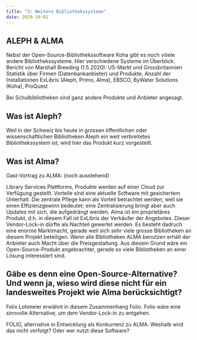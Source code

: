 ```yaml
---
title: "3: Weitere Bibliothekssysteme"
date: 2020-10-02
---
```



## ALEPH & ALMA
Nebst der Open-Source-Bibliothekssoftware Koha gibt es noch viiiele andere Bibliothekssysteme. 
Hier verschiedene Systeme im Überblick:
Bericht von Marshall Breeding (1.5.2020):
US-Markt und Grossbritannien Statistik über Firmen (Datenbankanbieter) und Produkte, Anzahl der Installationen
ExLibris (Aleph, Primo, Alma), EBSCO, ByWater Solutions (Koha), ProQuest

Bei Schulbibliotheken sind ganz andere Produkte und Anbieter angesagt.

## Was ist Aleph?
Weil in der Schweiz bis heute in grossen öffentlichen oder wissenschaftlichen Bibliotheken Aleph ein weit verbreitetes Bibliothekssystem ist, wird hier das Produkt kurz vorgestellt.


## Was ist Alma?
Gast-Vortrag zu ALMA: (noch ausstehend)

Library Services Plattforms, Produkte werden auf einer Cloud zur Verfügung gestellt. Vorteile sind eine aktuelle Software mit gesichertem Unterhalt. Die zentrale Pflege kann als Vorteil betrachtet werden, weil sie einen Effizienzgewinn bedeutet; eine Zentralisierung bringt aber auch Updates mit sich, die aufgedrängt werden. Alma ist ein proprietäres Produkt, d.h. in diesem Fall ist ExLibris der Verkäufer der Angebotes. Dieser Vendor-Lock-in dürfte als Nachteil gewertet werden. Es besteht dadruch eine enorme Marktmacht, gerade weil sich sehr viele grosse Bibliotheken an diesem Projekt beteiligen. Wenn alle Bibliotheken ALMA benutzen erhält der Anbieter auch Macht über die Preisgestaltung. Aus diesem Grund wäre ein Open-Source-Produkt angebrachter, gerade so viele Bibliotheken an einer Lösung interessiert sind. 

## Gäbe es denn eine Open-Source-Alternative? Und wenn ja, wieso wird diese nicht für ein landesweites Projekt wie Alma berücksichtigt?
Felix Lohmeier erwähnt in diesem Zusammenhang Folio. Folio wäre eine sinnvolle Alternative, um dem Vendor-Lock-in zu entgehen.

FOLIO, alternative in Entwicklung als Konkurrenz zu ALMA. Weshalb wird das nicht verfolgt? Oder wer nutzt diese Software?


